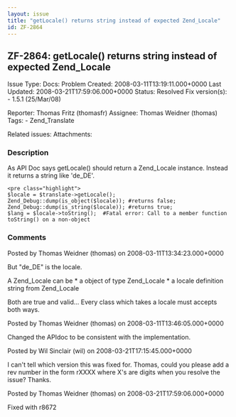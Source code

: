 ```yaml
---
layout: issue
title: "getLocale() returns string instead of expected Zend_Locale"
id: ZF-2864
---
```


ZF-2864: getLocale() returns string instead of expected Zend\_Locale
--------------------------------------------------------------------

 Issue Type: Docs: Problem Created: 2008-03-11T13:19:11.000+0000 Last Updated: 2008-03-21T17:59:06.000+0000 Status: Resolved Fix version(s): - 1.5.1 (25/Mar/08)
 
 Reporter:  Thomas Fritz (thomasfr)  Assignee:  Thomas Weidner (thomas)  Tags: - Zend\_Translate
 
 Related issues: 
 Attachments: 
### Description

As API Doc says getLocale() should return a Zend\_Locale instance. Instead it returns a string like 'de\_DE'.

 
    <pre class="highlight">
    $locale = $translate->getLocale();
    Zend_Debug::dump(is_object($locale)); #returns false;
    Zend_Debug::dump(is_string($locale)); #returns true;
    $lang = $locale->toString();  #Fatal error: Call to a member function toString() on a non-object


 

 

### Comments

Posted by Thomas Weidner (thomas) on 2008-03-11T13:34:23.000+0000

But "de\_DE" is the locale.

A Zend\_Locale can be \* a object of type Zend\_Locale \* a locale definition string from Zend\_Locale

Both are true and valid... Every class which takes a locale must accepts both ways.

 

 

Posted by Thomas Weidner (thomas) on 2008-03-11T13:46:05.000+0000

Changed the APIdoc to be consistent with the implementation.

 

 

Posted by Wil Sinclair (wil) on 2008-03-21T17:15:45.000+0000

I can't tell which version this was fixed for. Thomas, could you please add a rev number in the form rXXXX where X's are digits when you resolve the issue? Thanks.

 

 

Posted by Thomas Weidner (thomas) on 2008-03-21T17:59:06.000+0000

Fixed with r8672

 

 